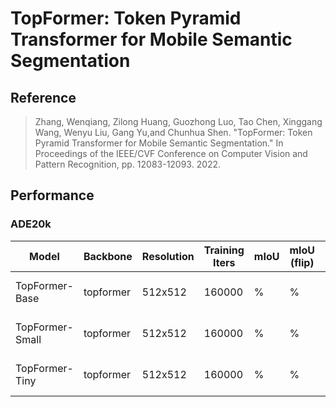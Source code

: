 # TopFormer: Token Pyramid Transformer for Mobile Semantic Segmentation

## Reference

> Zhang, Wenqiang, Zilong Huang, Guozhong Luo, Tao Chen, Xinggang Wang, Wenyu Liu, Gang Yu,and Chunhua Shen. "TopFormer: Token Pyramid Transformer for Mobile Semantic Segmentation." In Proceedings of the IEEE/CVF Conference on Computer Vision and Pattern Recognition, pp. 12083-12093. 2022.


## Performance

### ADE20k

| Model | Backbone | Resolution | Training Iters | mIoU | mIoU (flip) | mIoU (ms+flip) | Links |
|---|---|---|---|---|---|---|---|
|TopFormer-Base |topformer|512x512|160000| % | % | % |[model]() \| [log]() \| [vdl]() |
|TopFormer-Small|topformer|512x512|160000| % | % | % |[model]() \| [log]() \| [vdl]() |
|TopFormer-Tiny |topformer|512x512|160000| % | % | % |[model]() \| [log]() \| [vdl]() |
